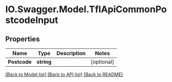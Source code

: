 # IO.Swagger.Model.TflApiCommonPostcodeInput
## Properties

Name | Type | Description | Notes
------------ | ------------- | ------------- | -------------
**Postcode** | **string** |  | [optional] 

[[Back to Model list]](../README.md#documentation-for-models) [[Back to API list]](../README.md#documentation-for-api-endpoints) [[Back to README]](../README.md)

